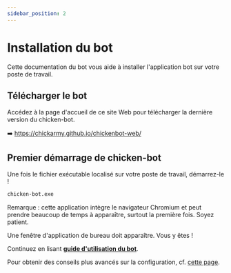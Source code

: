 ```yaml
---
sidebar_position: 2
---
```


# Installation du bot

Cette documentation du bot vous aide à installer l'application bot sur votre poste de travail.

## Télécharger le bot

Accédez à la page d'accueil de ce site Web pour télécharger la dernière version du chicken-bot.

➡️ https://chickarmy.github.io/chickenbot-web/

## Premier démarrage de chicken-bot

Une fois le fichier exécutable localisé sur votre poste de travail, démarrez-le !

```bash
chicken-bot.exe
```

Remarque : cette application intègre le navigateur Chromium et peut prendre beaucoup de temps à apparaître, surtout la première fois. Soyez patient.

Une fenêtre d'application de bureau doit apparaître. Vous y êtes !

Continuez en lisant **[guide d'utilisation du bot](/docs/category/user-guide)**.

Pour obtenir des conseils plus avancés sur la configuration, cf. [cette page](./setup-advanced.md).